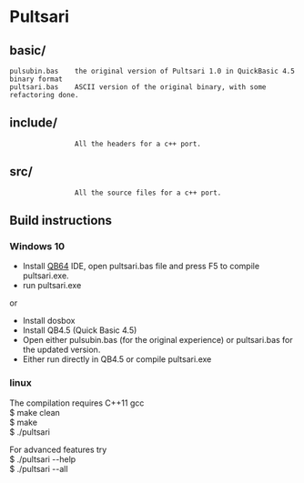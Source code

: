 # Pultsari

## basic/
    pulsubin.bas    the original version of Pultsari 1.0 in QuickBasic 4.5 binary format
    pultsari.bas    ASCII version of the original binary, with some refactoring done.
## include/
                    All the headers for a c++ port.
## src/
                    All the source files for a c++ port.

## Build instructions

### Windows 10
- Install [QB64](https://qb64.com/) IDE, open pultsari.bas file and press F5 to compile pultsari.exe.
- run pultsari.exe

or

- Install dosbox
- Install QB4.5 (Quick Basic 4.5)
- Open either pulsubin.bas (for the original experience) or pultsari.bas for the updated version.
- Either run directly in QB4.5 or compile pultsari.exe


### linux
The compilation requires C++11 gcc  
$ make clean  
$ make  
$ ./pultsari  
  
For advanced features try  
$ ./pultsari --help  
$ ./pultsari --all  
  
